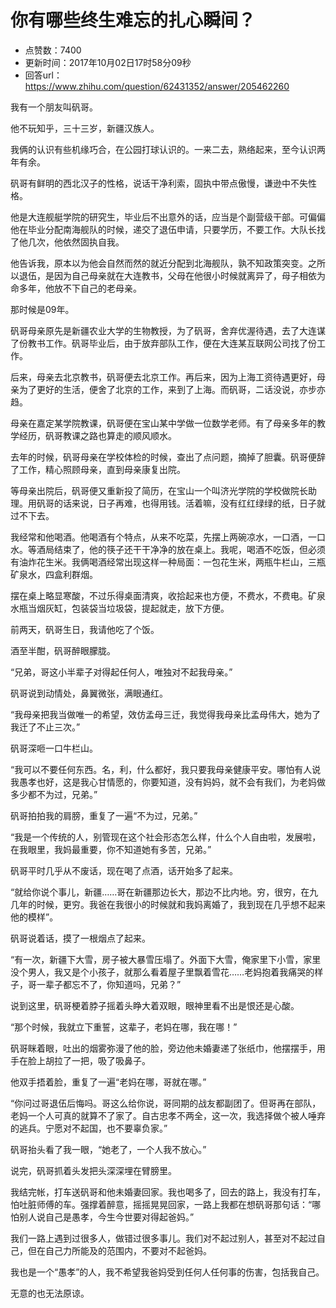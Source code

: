# 你有哪些终生难忘的扎心瞬间？
- 点赞数：7400
- 更新时间：2017年10月02日17时58分09秒
- 回答url：https://www.zhihu.com/question/62431352/answer/205462260
<body>
 <p data-pid="YKtpdF59">我有一个朋友叫矾哥。</p>
 <p data-pid="ploCp68E">他不玩知乎，三十三岁，新疆汉族人。</p>
 <p data-pid="If7WYIN4">我俩的认识有些机缘巧合，在公园打球认识的。一来二去，熟络起来，至今认识两年有余。</p>
 <p data-pid="krVwJrAc">矾哥有鲜明的西北汉子的性格，说话干净利索，固执中带点傲慢，谦逊中不失性格。</p>
 <p data-pid="6IBHOmwr">他是大连舰艇学院的研究生，毕业后不出意外的话，应当是个副营级干部。可偏偏他在毕业分配南海舰队的时候，递交了退伍申请，只要学历，不要工作。大队长找了他几次，他依然固执自我。</p>
 <p data-pid="yI2dhd8L">他告诉我，原本以为他会自然而然的就近分配到北海舰队，孰不知政策突变。之所以退伍，是因为自己母亲就在大连教书，父母在他很小时候就离异了，母子相依为命多年，他放不下自己的老母亲。</p>
 <p data-pid="QQKiQ7sh">那时候是09年。</p>
 <p data-pid="6B9Jhi6T">矾哥母亲原先是新疆农业大学的生物教授，为了矾哥，舍弃优渥待遇，去了大连谋了份教书工作。矾哥毕业后，由于放弃部队工作，便在大连某互联网公司找了份工作。</p>
 <p data-pid="O0VBnwqC">后来，母亲去北京教书，矾哥便去北京工作。再后来，因为上海工资待遇更好，母亲为了更好的生活，便舍了北京的工作，来到了上海。而矾哥，二话没说，亦步亦趋。</p>
 <p data-pid="LDpPOWqa">母亲在嘉定某学院教课，矾哥便在宝山某中学做一位数学老师。有了母亲多年的教学经历，矾哥教课之路也算走的顺风顺水。</p>
 <p data-pid="IqdsgQvz">去年的时候，矾哥母亲在学校体检的时候，查出了点问题，摘掉了胆囊。矾哥便辞了工作，精心照顾母亲，直到母亲康复出院。</p>
 <p data-pid="whHVjvGQ">等母亲出院后，矾哥便又重新投了简历，在宝山一个叫济光学院的学校做院长助理。用矾哥的话来说，日子再难，也得用钱。活着嘛，没有红红绿绿的纸，日子就过不下去。</p>
 <p data-pid="QwL-8Bw4">我经常和他喝酒。他喝酒有个特点，从来不吃菜，先摆上两碗凉水，一口酒，一口水。等酒局结束了，他的筷子还干干净净的放在桌上。我呢，喝酒不吃饭，但必须有油炸花生米。我俩喝酒经常出现这样一种局面：一包花生米，两瓶牛栏山，三瓶矿泉水，四盒利群烟。</p>
 <p data-pid="HxTgterF">摆在桌上略显寒酸，不过乐得桌面清爽，收拾起来也方便，不费水，不费电。矿泉水瓶当烟灰缸，包装袋当垃圾袋，提起就走，放下方便。</p>
 <p data-pid="TlDh46Br">前两天，矾哥生日，我请他吃了个饭。</p>
 <p data-pid="hXboCeKu">酒至半酣，矾哥醉眼朦胧。</p>
 <p data-pid="gk2Vw6Id">“兄弟，哥这小半辈子对得起任何人，唯独对不起我母亲。”</p>
 <p data-pid="TMi5fIb1">矾哥说到动情处，鼻翼微张，满眼通红。</p>
 <p data-pid="wMIMSV7c">“我母亲把我当做唯一的希望，效仿孟母三迁，我觉得我母亲比孟母伟大，她为了我迁了不止三次。”</p>
 <p data-pid="rcPyszdq">矾哥深咂一口牛栏山。</p>
 <p data-pid="-lQMR929">“我可以不要任何东西。名，利，什么都好，我只要我母亲健康平安。哪怕有人说我愚孝也好，这是我心甘情愿的，你要知道，没有妈妈，就不会有我们，为老妈做多少都不为过，兄弟。”</p>
 <p data-pid="phcoZgk_">矾哥拍拍我的肩膀，重复了一遍“不为过，兄弟。”</p>
 <p data-pid="tX8wW_Fr">“我是一个传统的人，别管现在这个社会形态怎么样，什么个人自由啦，发展啦，在我眼里，我妈最重要，你不知道她有多苦，兄弟。”</p>
 <p data-pid="Buk4DHp7">矾哥平时几乎从不废话，现在喝了点酒，话开始多了起来。</p>
 <p data-pid="P883YP6M">“就给你说个事儿，新疆……哥在新疆那边长大，那边不比内地。穷，很穷，在九几年的时候，更穷。我爸在我很小的时候就和我妈离婚了，我到现在几乎想不起来他的模样”。</p>
 <p data-pid="5DQzoKU_">矾哥说着话，摸了一根烟点了起来。</p>
 <p data-pid="2IG9tpsz">“有一次，新疆下大雪，房子被大暴雪压塌了。外面下大雪，俺家里下小雪，家里没个男人，我又是个小孩子，就那么看着屋子里飘着雪花……老妈抱着我痛哭的样子，哥一辈子都忘不了，你知道吗，兄弟？”</p>
 <p data-pid="bRiVXehE">说到这里，矾哥梗着脖子摇着头睁大着双眼，眼神里看不出是恨还是心酸。</p>
 <p data-pid="8hwnVJY9">“那个时候，我就立下重誓，这辈子，老妈在哪，我在哪！”</p>
 <p data-pid="S0nGr09G">矾哥眯着眼，吐出的烟雾弥漫了他的脸，旁边他未婚妻递了张纸巾，他摆摆手，用手在脸上胡拉了一把，吸了吸鼻子。</p>
 <p data-pid="s5HCPqEI">他双手捂着脸，重复了一遍“老妈在哪，哥就在哪。”</p>
 <p data-pid="wUnMtFei">“你问过哥退伍后悔吗。哥这么给你说，哥同期的战友都副团了。但哥再在部队，老妈一个人可真的就算不了家了。自古忠孝不两全，这一次，我选择做个被人唾弃的逃兵。宁愿对不起国，也不要辜负家。”</p>
 <p data-pid="m-LIv73R">矾哥抬头看了我一眼，“她老了，一个人我不放心。”</p>
 <p data-pid="xaYii6XE">说完，矾哥抓着头发把头深深埋在臂膀里。</p>
 <p data-pid="Uhrq4idg">我结完帐，打车送矾哥和他未婚妻回家。我也喝多了，回去的路上，我没有打车，怕吐脏师傅的车。强撑着醉意，摇摇晃晃回家，一路上我都在想矾哥那句话：“哪怕别人说自己是愚孝，今生今世要对得起爸妈。”</p>
 <p data-pid="MedLow0s">我们一路上遇到过很多人，做错过很多事儿。我们对不起过别人，甚至对不起过自己，但在自己力所能及的范围内，不要对不起爸妈。</p>
 <p data-pid="D0P0csS4">我也是一个“愚孝”的人，我不希望我爸妈受到任何人任何事的伤害，包括我自己。</p>
 <p data-pid="9N0qmR-c">无意的也无法原谅。</p>
</body>